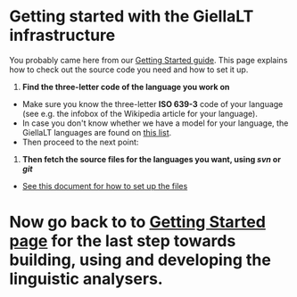 # Getting started with the GiellaLT infrastructure



You probably came here from our
[Getting Started guide](../GettingStarted.html). This page explains how to check out the source code you need and how to set it up.


1. **Find the three-letter code of the language you work on**
- Make sure you know the three-letter **ISO 639-3** code of your language (see e.g. the infobox of the Wikipedia article for your language).
- In case you don't know whether we have a model for your language, the GiellaLT languages are found on [this list](../../LanguageModels.html).
- Then proceed to the next point:
1. **Then fetch the source files for the languages you want, using *svn* or *git***
- [See this document for how to set up the files](../SetUpTheFiles.html)




# Now go back to to [Getting Started page](../GettingStarted.html) for the last step towards building, using and developing the linguistic analysers.
